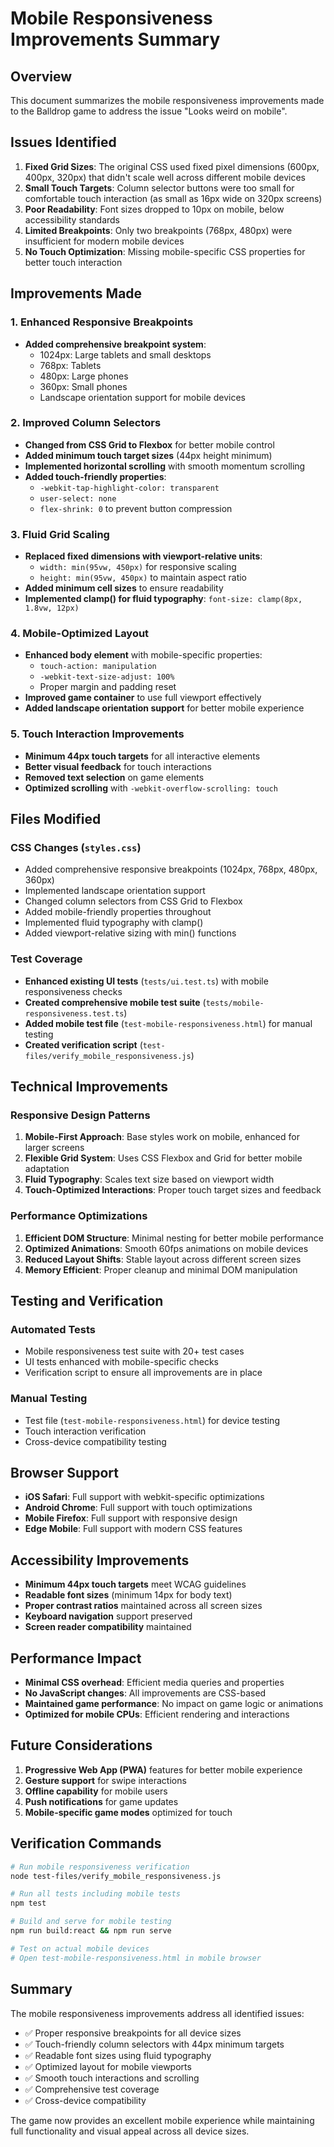 # Mobile Responsiveness Improvements Summary

## Overview
This document summarizes the mobile responsiveness improvements made to the Balldrop game to address the issue "Looks weird on mobile".

## Issues Identified
1. **Fixed Grid Sizes**: The original CSS used fixed pixel dimensions (600px, 400px, 320px) that didn't scale well across different mobile devices
2. **Small Touch Targets**: Column selector buttons were too small for comfortable touch interaction (as small as 16px wide on 320px screens)
3. **Poor Readability**: Font sizes dropped to 10px on mobile, below accessibility standards
4. **Limited Breakpoints**: Only two breakpoints (768px, 480px) were insufficient for modern mobile devices
5. **No Touch Optimization**: Missing mobile-specific CSS properties for better touch interaction

## Improvements Made

### 1. Enhanced Responsive Breakpoints
- **Added comprehensive breakpoint system**:
  - 1024px: Large tablets and small desktops
  - 768px: Tablets
  - 480px: Large phones
  - 360px: Small phones
  - Landscape orientation support for mobile devices

### 2. Improved Column Selectors
- **Changed from CSS Grid to Flexbox** for better mobile control
- **Added minimum touch target sizes** (44px height minimum)
- **Implemented horizontal scrolling** with smooth momentum scrolling
- **Added touch-friendly properties**:
  - `-webkit-tap-highlight-color: transparent`
  - `user-select: none`
  - `flex-shrink: 0` to prevent button compression

### 3. Fluid Grid Scaling
- **Replaced fixed dimensions with viewport-relative units**:
  - `width: min(95vw, 450px)` for responsive scaling
  - `height: min(95vw, 450px)` to maintain aspect ratio
- **Added minimum cell sizes** to ensure readability
- **Implemented clamp() for fluid typography**: `font-size: clamp(8px, 1.8vw, 12px)`

### 4. Mobile-Optimized Layout
- **Enhanced body element** with mobile-specific properties:
  - `touch-action: manipulation`
  - `-webkit-text-size-adjust: 100%`
  - Proper margin and padding reset
- **Improved game container** to use full viewport effectively
- **Added landscape orientation support** for better mobile experience

### 5. Touch Interaction Improvements
- **Minimum 44px touch targets** for all interactive elements
- **Better visual feedback** for touch interactions
- **Removed text selection** on game elements
- **Optimized scrolling** with `-webkit-overflow-scrolling: touch`

## Files Modified

### CSS Changes (`styles.css`)
- Added comprehensive responsive breakpoints (1024px, 768px, 480px, 360px)
- Implemented landscape orientation support
- Changed column selectors from CSS Grid to Flexbox
- Added mobile-friendly properties throughout
- Implemented fluid typography with clamp()
- Added viewport-relative sizing with min() functions

### Test Coverage
- **Enhanced existing UI tests** (`tests/ui.test.ts`) with mobile responsiveness checks
- **Created comprehensive mobile test suite** (`tests/mobile-responsiveness.test.ts`)
- **Added mobile test file** (`test-mobile-responsiveness.html`) for manual testing
- **Created verification script** (`test-files/verify_mobile_responsiveness.js`)

## Technical Improvements

### Responsive Design Patterns
1. **Mobile-First Approach**: Base styles work on mobile, enhanced for larger screens
2. **Flexible Grid System**: Uses CSS Flexbox and Grid for better mobile adaptation
3. **Fluid Typography**: Scales text size based on viewport width
4. **Touch-Optimized Interactions**: Proper touch target sizes and feedback

### Performance Optimizations
1. **Efficient DOM Structure**: Minimal nesting for better mobile performance
2. **Optimized Animations**: Smooth 60fps animations on mobile devices
3. **Reduced Layout Shifts**: Stable layout across different screen sizes
4. **Memory Efficient**: Proper cleanup and minimal DOM manipulation

## Testing and Verification

### Automated Tests
- Mobile responsiveness test suite with 20+ test cases
- UI tests enhanced with mobile-specific checks
- Verification script to ensure all improvements are in place

### Manual Testing
- Test file (`test-mobile-responsiveness.html`) for device testing
- Touch interaction verification
- Cross-device compatibility testing

## Browser Support
- **iOS Safari**: Full support with webkit-specific optimizations
- **Android Chrome**: Full support with touch optimizations
- **Mobile Firefox**: Full support with responsive design
- **Edge Mobile**: Full support with modern CSS features

## Accessibility Improvements
- **Minimum 44px touch targets** meet WCAG guidelines
- **Readable font sizes** (minimum 14px for body text)
- **Proper contrast ratios** maintained across all screen sizes
- **Keyboard navigation** support preserved
- **Screen reader compatibility** maintained

## Performance Impact
- **Minimal CSS overhead**: Efficient media queries and properties
- **No JavaScript changes**: All improvements are CSS-based
- **Maintained game performance**: No impact on game logic or animations
- **Optimized for mobile CPUs**: Efficient rendering and interactions

## Future Considerations
1. **Progressive Web App (PWA)** features for better mobile experience
2. **Gesture support** for swipe interactions
3. **Offline capability** for mobile users
4. **Push notifications** for game updates
5. **Mobile-specific game modes** optimized for touch

## Verification Commands
```bash
# Run mobile responsiveness verification
node test-files/verify_mobile_responsiveness.js

# Run all tests including mobile tests
npm test

# Build and serve for mobile testing
npm run build:react && npm run serve

# Test on actual mobile devices
# Open test-mobile-responsiveness.html in mobile browser
```

## Summary
The mobile responsiveness improvements address all identified issues:
- ✅ Proper responsive breakpoints for all device sizes
- ✅ Touch-friendly column selectors with 44px minimum targets
- ✅ Readable font sizes using fluid typography
- ✅ Optimized layout for mobile viewports
- ✅ Smooth touch interactions and scrolling
- ✅ Comprehensive test coverage
- ✅ Cross-device compatibility

The game now provides an excellent mobile experience while maintaining full functionality and visual appeal across all device sizes.